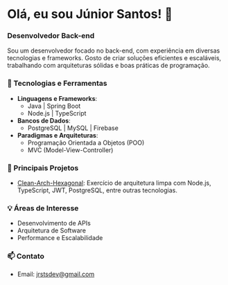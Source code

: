 
# Olá, eu sou Júnior Santos! 👋

### Desenvolvedor Back-end

Sou um desenvolvedor focado no back-end, com experiência em diversas tecnologias e frameworks. Gosto de criar soluções eficientes e escaláveis, trabalhando com arquiteturas sólidas e boas práticas de programação.

### 🚀 Tecnologias e Ferramentas

- **Linguagens e Frameworks**:
  - Java | Spring Boot
  - Node.js | TypeScript
- **Bancos de Dados**:
  - PostgreSQL | MySQL | Firebase
- **Paradigmas e Arquiteturas**:
  - Programação Orientada a Objetos (POO)
  - MVC (Model-View-Controller)

### 📌 Principais Projetos

- [Clean-Arch-Hexagonal](https://github.com/JrSts/clean-arch-hezagonal): Exercício de arquitetura limpa com Node.js, TypeScript, JWT, PostgreSQL, entre outras tecnologias.

### 💡 Áreas de Interesse

- Desenvolvimento de APIs
- Arquitetura de Software
- Performance e Escalabilidade

### 📫 Contato

- Email: [jrstsdev@gmail.com](mailto:jrstsdev@gmail.com)



